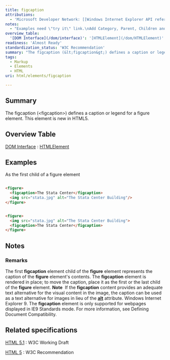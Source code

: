 ```yaml
---
title: figcaption
attributions:
  - 'Microsoft Developer Network: [[Windows Internet Explorer API reference](http://msdn.microsoft.com/en-us/library/ie/hh828809%28v=vs.85%29.aspx) Article]'
notes:
  - "Examples need \"try it\" link.\nAdd Category, Parent, Children and Compatibility information.\n\nWrite something for main content."
overview_table:
  '[DOM Interface](/dom/interface)': '[HTMLElement](/dom/HTMLElement)'
readiness: 'Almost Ready'
standardization_status: 'W3C Recommendation'
summary: "The figcaption (&lt;figcaption&gt;) defines a caption or legend for a figure element.\nThis element is new in HTML5.\n"
tags:
  - Markup
  - Elements
  - HTML
uri: html/elements/figcaption

---
```

## Summary

The figcaption (&lt;figcaption&gt;) defines a caption or legend for a figure element. This element is new in HTML5.

## Overview Table

[DOM Interface](/dom/interface)
:   [HTMLElement](/dom/HTMLElement)

## Examples

As the first child of a figure element

``` html

<figure>
  <figcaption>The Stata Center</figcaption>
  <img src="stata.jpg" alt="The Stata Center Building"/>
</figure>

```

``` html

<figure>
  <img src="stata.jpg" alt="The Stata Center Building">
  <figcaption>The Stata Center</figcaption>
</figure>

```

## Notes

### Remarks

The first **figcaption** element child of the **figure** element represents the caption of the **figure** element's contents. The **figcaption** element is rendered in place; to move the caption, place it as the first or the last child of the **figure** element. **Note**  If the **figcaption** content provides an adequate text alternative for the visual content in the image, the caption can be used as a text alternative for images in lieu of the [**alt**](/html/attributes/alt) attribute. Windows Internet Explorer 9. The **figcaption** element is only supported for webpages displayed in IE9 Standards mode. For more information, see Defining Document Compatibility.

## Related specifications

[HTML 5.1](http://www.w3.org/TR/html51/grouping-content.html#the-figcaption-element)
:   W3C Working Draft

[HTML 5](http://www.w3.org/TR/html5/grouping-content.html#the-figcaption-element)
:   W3C Recommendation
